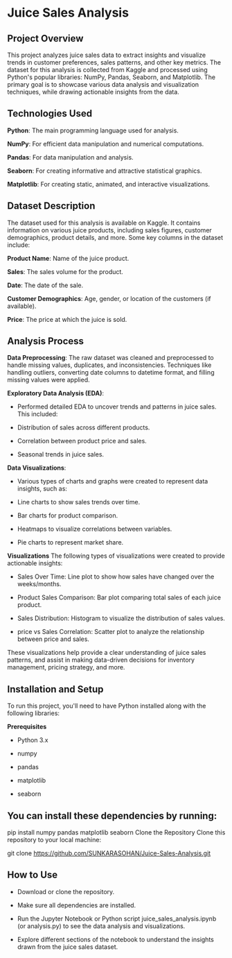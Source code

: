 # Juice Sales Analysis
## Project Overview
This project analyzes juice sales data to extract insights and visualize trends in customer preferences, sales patterns, and other key metrics. The dataset for this analysis is collected from Kaggle and processed using Python's popular libraries: NumPy, Pandas, Seaborn, and Matplotlib. The primary goal is to showcase various data analysis and visualization techniques, while drawing actionable insights from the data.

## Technologies Used
**Python**: The main programming language used for analysis.

**NumPy**: For efficient data manipulation and numerical computations.

**Pandas**: For data manipulation and analysis.

**Seaborn**: For creating informative and attractive statistical graphics.

**Matplotlib**: For creating static, animated, and interactive visualizations.

## Dataset Description
The dataset used for this analysis is available on Kaggle. It contains information on various juice products, including sales figures, customer demographics, product details, and more. Some key columns in the dataset include:

**Product Name**: Name of the juice product.

**Sales**: The sales volume for the product.

**Date**: The date of the sale.

**Customer Demographics**: Age, gender, or location of the customers (if available).

**Price**: The price at which the juice is sold.

## Analysis Process
**Data Preprocessing**:
The raw dataset was cleaned and preprocessed to handle missing values, duplicates, and inconsistencies.
Techniques like handling outliers, converting date columns to datetime format, and filling missing values were applied.

**Exploratory Data Analysis (EDA)**:
- Performed detailed EDA to uncover trends and patterns in juice sales. This included:

- Distribution of sales across different products.

- Correlation between product price and sales.

- Seasonal trends in juice sales.

**Data Visualizations**:
- Various types of charts and graphs were created to represent data insights, such as:

- Line charts to show sales trends over time.

- Bar charts for product comparison.

- Heatmaps to visualize correlations between variables.

- Pie charts to represent market share.

**Visualizations**
The following types of visualizations were created to provide actionable insights:

- Sales Over Time: Line plot to show how sales have changed over the weeks/months.

- Product Sales Comparison: Bar plot comparing total sales of each juice product.

- Sales Distribution: Histogram to visualize the distribution of sales values.

- price vs Sales Correlation: Scatter plot to analyze the relationship between price and sales.

These visualizations help provide a clear understanding of juice sales patterns, and assist in making data-driven decisions for inventory management, pricing strategy, and more.

## Installation and Setup
To run this project, you'll need to have Python installed along with the following libraries:

**Prerequisites**
- Python 3.x

- numpy

- pandas

- matplotlib

- seaborn

## You can install these dependencies by running:

pip install numpy pandas matplotlib seaborn
Clone the Repository
Clone this repository to your local machine:


git clone https://github.com/SUNKARASOHAN/Juice-Sales-Analysis.git
## How to Use
- Download or clone the repository.

- Make sure all dependencies are installed.

- Run the Jupyter Notebook or Python script juice_sales_analysis.ipynb (or analysis.py) to see the data analysis and visualizations.

- Explore different sections of the notebook to understand the insights drawn from the juice sales dataset.
